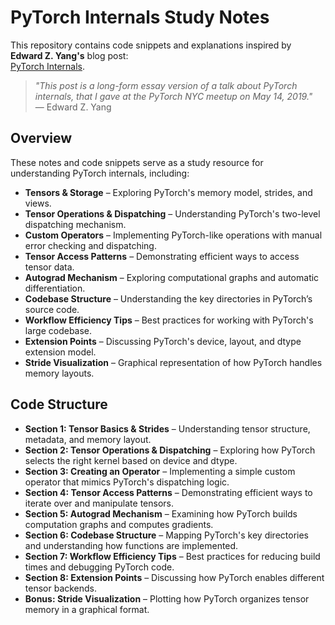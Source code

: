 # PyTorch Internals Study Notes

This repository contains code snippets and explanations inspired by **Edward Z. Yang's** blog post:  
[PyTorch Internals](https://blog.ezyang.com/2019/05/pytorch-internals/).

> *"This post is a long-form essay version of a talk about PyTorch internals, that I gave at the PyTorch NYC meetup on May 14, 2019."*  
> — Edward Z. Yang  

## Overview
These notes and code snippets serve as a study resource for understanding PyTorch internals, including:

- **Tensors & Storage** – Exploring PyTorch's memory model, strides, and views.
- **Tensor Operations & Dispatching** – Understanding PyTorch's two-level dispatching mechanism.
- **Custom Operators** – Implementing PyTorch-like operations with manual error checking and dispatching.
- **Tensor Access Patterns** – Demonstrating efficient ways to access tensor data.
- **Autograd Mechanism** – Exploring computational graphs and automatic differentiation.
- **Codebase Structure** – Understanding the key directories in PyTorch’s source code.
- **Workflow Efficiency Tips** – Best practices for working with PyTorch's large codebase.
- **Extension Points** – Discussing PyTorch's device, layout, and dtype extension model.
- **Stride Visualization** – Graphical representation of how PyTorch handles memory layouts.


## Code Structure
- **Section 1: Tensor Basics & Strides** – Understanding tensor structure, metadata, and memory layout.
- **Section 2: Tensor Operations & Dispatching** – Exploring how PyTorch selects the right kernel based on device and dtype.
- **Section 3: Creating an Operator** – Implementing a simple custom operator that mimics PyTorch's dispatching logic.
- **Section 4: Tensor Access Patterns** – Demonstrating efficient ways to iterate over and manipulate tensors.
- **Section 5: Autograd Mechanism** – Examining how PyTorch builds computation graphs and computes gradients.
- **Section 6: Codebase Structure** – Mapping PyTorch's key directories and understanding how functions are implemented.
- **Section 7: Workflow Efficiency Tips** – Best practices for reducing build times and debugging PyTorch code.
- **Section 8: Extension Points** – Discussing how PyTorch enables different tensor backends.
- **Bonus: Stride Visualization** – Plotting how PyTorch organizes tensor memory in a graphical format.
